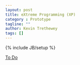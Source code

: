 ```yaml
---
layout: post
title: eXtreme Programming (XP)
category : Prototype
tagline: ""
author: Kevin Trethewey
tags: []
---
```

{% include JB/setup %}

[To Do](/Explanation/TODO)
